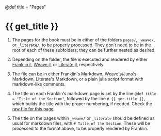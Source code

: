 @def title = "Pages"

# {{ get_title }}

1. The pages for the book must be in either of the folders `pages/`, `_weave/`, or `_literate/`, to be properly processed. They don't need to be in the root of each of these subfolders; they can be further nested as desired.

1. Depending on the folder, the file is executed and rendered by either [Franklin.jl](https://github.com/tlienart/Franklin.jl), [Weave.jl](https://github.com/JunoLab/Weave.jl), or [Literate.jl](https://github.com/fredrikekre/Literate.jl), respectively.

1. The file can be in either Franklin's Markdown, Weave's/Juno's Markdown, Literate's Markdown, or a plain julia script format with markdown-like comments.

1. The title on each Franklin's markdown page is set by the line `@def title = "Title of the Section"`, followed by the line `# {{ get_title }}`, which builds the title with the proper numbering, if needed. Check the [raw file for this page](https://github.com/rmsrosa/booksjl-franklin-template/blob/main/pages/pages.md).

1. The title on the pages within `_weave/` or `_literate` should be defined as usual for markdown files, with `# Title of the Section`. These will be processed to the format above, to be properly rendered by Franklin.
